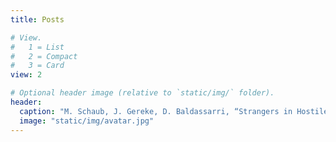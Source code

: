 ```yaml
---
title: Posts

# View.
#   1 = List
#   2 = Compact
#   3 = Card
view: 2

# Optional header image (relative to `static/img/` folder).
header:
  caption: "M. Schaub, J. Gereke, D. Baldassarri, “Strangers in Hostile Lands: Exposure to Refugees and Right-wing Support”, under review."
  image: "static/img/avatar.jpg"
---
```

